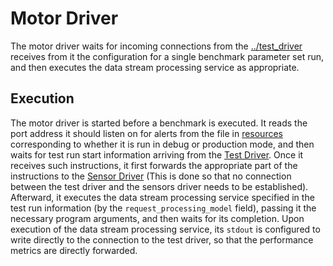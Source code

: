 # Motor Driver

The motor driver waits for incoming connections from the [../test_driver](../test_driver)
receives from it the configuration for a single benchmark parameter set run, and
then executes the data stream processing service as appropriate.

## Execution

The motor driver is started before a benchmark is executed. It reads the port address
it should listen on for alerts from the file in [resources](resources)
corresponding to whether it is run in debug or production mode, and then waits
for test run start information arriving from the [Test Driver](../test_driver).
Once it receives such instructions, it first forwards the appropriate part of the
instructions to the [Sensor Driver](../sensor_driver) (This is done so that no
connection between the test driver and the sensors driver needs to be established).
Afterward, it executes the data stream processing service
specified in the test run information (by the `request_processing_model` field),
passing it the necessary program arguments, and then waits for its completion.
Upon execution of the data stream processing service, its `stdout` is configured
to write directly to the connection to the test driver, so that the performance
metrics are directly forwarded.